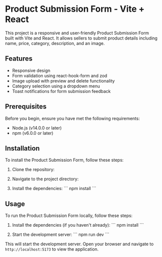 # Product Submission Form - Vite + React

This project is a responsive and user-friendly Product Submission Form built with Vite and React. It allows sellers to submit product details including name, price, category, description, and an image.

## Features

- Responsive design
- Form validation using react-hook-form and zod
- Image upload with preview and delete functionality
- Category selection using a dropdown menu
- Toast notifications for form submission feedback

## Prerequisites

Before you begin, ensure you have met the following requirements:

- Node.js (v14.0.0 or later)
- npm (v6.0.0 or later)

## Installation

To install the Product Submission Form, follow these steps:

1. Clone the repository:

2. Navigate to the project directory:

3. Install the dependencies:
   \`\`\`
   npm install
   \`\`\`

## Usage

To run the Product Submission Form locally, follow these steps:

1. Install the dependencies (if you haven't already):
   \`\`\`
   npm install
   \`\`\`

2. Start the development server:
   \`\`\`
   npm run dev
   \`\`\`

This will start the development server. Open your browser and navigate to `http://localhost:5173` to view the application.

